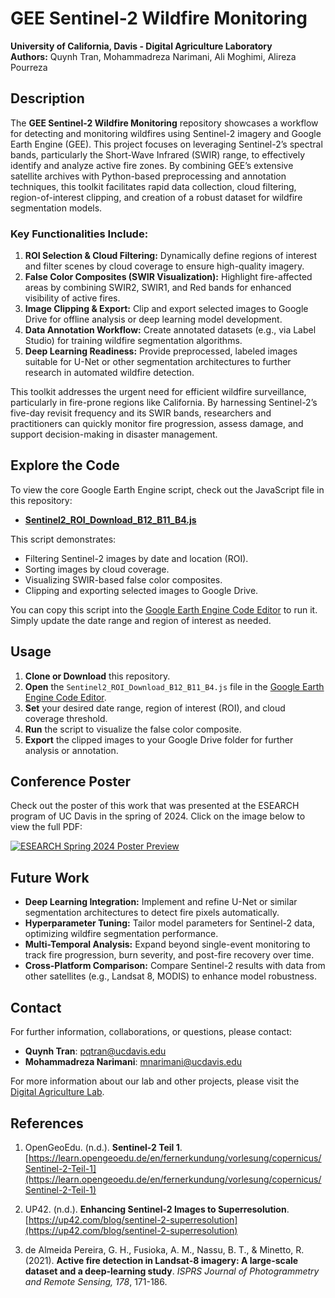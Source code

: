 # GEE Sentinel-2 Wildfire Monitoring

**University of California, Davis - Digital Agriculture Laboratory**  
**Authors:** Quynh Tran, Mohammadreza Narimani, Ali Moghimi, Alireza Pourreza

## Description

The **GEE Sentinel-2 Wildfire Monitoring** repository showcases a workflow for detecting and monitoring wildfires using Sentinel-2 imagery and Google Earth Engine (GEE). This project focuses on leveraging Sentinel-2’s spectral bands, particularly the Short-Wave Infrared (SWIR) range, to effectively identify and analyze active fire zones. By combining GEE’s extensive satellite archives with Python-based preprocessing and annotation techniques, this toolkit facilitates rapid data collection, cloud filtering, region-of-interest clipping, and creation of a robust dataset for wildfire segmentation models.

### Key Functionalities Include:
1. **ROI Selection & Cloud Filtering:** Dynamically define regions of interest and filter scenes by cloud coverage to ensure high-quality imagery.  
2. **False Color Composites (SWIR Visualization):** Highlight fire-affected areas by combining SWIR2, SWIR1, and Red bands for enhanced visibility of active fires.  
3. **Image Clipping & Export:** Clip and export selected images to Google Drive for offline analysis or deep learning model development.  
4. **Data Annotation Workflow:** Create annotated datasets (e.g., via Label Studio) for training wildfire segmentation algorithms.  
5. **Deep Learning Readiness:** Provide preprocessed, labeled images suitable for U-Net or other segmentation architectures to further research in automated wildfire detection.

This toolkit addresses the urgent need for efficient wildfire surveillance, particularly in fire-prone regions like California. By harnessing Sentinel-2’s five-day revisit frequency and its SWIR bands, researchers and practitioners can quickly monitor fire progression, assess damage, and support decision-making in disaster management.

## Explore the Code

To view the core Google Earth Engine script, check out the JavaScript file in this repository:

- [**Sentinel2_ROI_Download_B12_B11_B4.js**](Sentinel2_ROI_Download_B12_B11_B4.js)

This script demonstrates:
- Filtering Sentinel-2 images by date and location (ROI).  
- Sorting images by cloud coverage.  
- Visualizing SWIR-based false color composites.  
- Clipping and exporting selected images to Google Drive.

You can copy this script into the [Google Earth Engine Code Editor](https://code.earthengine.google.com/) to run it. Simply update the date range and region of interest as needed.

## Usage

1. **Clone or Download** this repository.  
2. **Open** the `Sentinel2_ROI_Download_B12_B11_B4.js` file in the [Google Earth Engine Code Editor](https://code.earthengine.google.com/).  
3. **Set** your desired date range, region of interest (ROI), and cloud coverage threshold.  
4. **Run** the script to visualize the false color composite.  
5. **Export** the clipped images to your Google Drive folder for further analysis or annotation.

## Conference Poster

Check out the poster of this work that was presented at the ESEARCH program of UC Davis in the spring of 2024. Click on the image below to view the full PDF:

[![ESEARCH Spring 2024 Poster Preview](UCDavis_ESEARCH_Spring_2024_Poster.png)](UCDavis_ESEARCH_Spring_2024_Poster.pdf)

## Future Work

- **Deep Learning Integration:** Implement and refine U-Net or similar segmentation architectures to detect fire pixels automatically.  
- **Hyperparameter Tuning:** Tailor model parameters for Sentinel-2 data, optimizing wildfire segmentation performance.  
- **Multi-Temporal Analysis:** Expand beyond single-event monitoring to track fire progression, burn severity, and post-fire recovery over time.  
- **Cross-Platform Comparison:** Compare Sentinel-2 results with data from other satellites (e.g., Landsat 8, MODIS) to enhance model robustness.

## Contact

For further information, collaborations, or questions, please contact:
- **Quynh Tran**: [pqtran@ucdavis.edu](mailto:pqtran@ucdavis.edu)  
- **Mohammadreza Narimani**: [mnarimani@ucdavis.edu](mailto:mnarimani@ucdavis.edu)  

For more information about our lab and other projects, please visit the [Digital Agriculture Lab](https://digitalag.ucdavis.edu/).

## References

1. OpenGeoEdu. (n.d.). **Sentinel-2 Teil 1**.  
   [https://learn.opengeoedu.de/en/fernerkundung/vorlesung/copernicus/Sentinel-2-Teil-1](https://learn.opengeoedu.de/en/fernerkundung/vorlesung/copernicus/Sentinel-2-Teil-1)

2. UP42. (n.d.). **Enhancing Sentinel-2 Images to Superresolution**.  
   [https://up42.com/blog/sentinel-2-superresolution](https://up42.com/blog/sentinel-2-superresolution)

3. de Almeida Pereira, G. H., Fusioka, A. M., Nassu, B. T., & Minetto, R. (2021). **Active fire detection in Landsat-8 imagery: A large-scale dataset and a deep-learning study**. *ISPRS Journal of Photogrammetry and Remote Sensing, 178*, 171-186.
